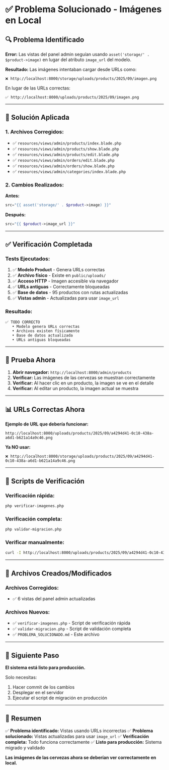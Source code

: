 # ✅ Problema Solucionado - Imágenes en Local

## 🔍 Problema Identificado

**Error:** Las vistas del panel admin seguían usando `asset('storage/' . $product->image)` en lugar del atributo `image_url` del modelo.

**Resultado:** Las imágenes intentaban cargar desde URLs como:

```
❌ http://localhost:8000/storage/uploads/products/2025/09/imagen.png
```

En lugar de las URLs correctas:

```
✅ http://localhost:8000/uploads/products/2025/09/imagen.png
```

---

## 🔧 Solución Aplicada

### 1. **Archivos Corregidos:**

-   ✅ `resources/views/admin/products/index.blade.php`
-   ✅ `resources/views/admin/products/show.blade.php`
-   ✅ `resources/views/admin/products/edit.blade.php`
-   ✅ `resources/views/admin/orders/edit.blade.php`
-   ✅ `resources/views/admin/orders/show.blade.php`
-   ✅ `resources/views/admin/categories/index.blade.php`

### 2. **Cambios Realizados:**

**Antes:**

```php
src="{{ asset('storage/' . $product->image) }}"
```

**Después:**

```php
src="{{ $product->image_url }}"
```

---

## ✅ Verificación Completada

### **Tests Ejecutados:**

1. ✅ **Modelo Product** - Genera URLs correctas
2. ✅ **Archivo físico** - Existe en `public/uploads/`
3. ✅ **Acceso HTTP** - Imagen accesible via navegador
4. ✅ **URLs antiguas** - Correctamente bloqueadas
5. ✅ **Base de datos** - 95 productos con rutas actualizadas
6. ✅ **Vistas admin** - Actualizadas para usar `image_url`

### **Resultado:**

```
✅ TODO CORRECTO
   • Modelo genera URLs correctas
   • Archivos existen físicamente
   • Base de datos actualizada
   • URLs antiguas bloqueadas
```

---

## 🎯 **Prueba Ahora**

1. **Abrir navegador:** `http://localhost:8000/admin/products`
2. **Verificar:** Las imágenes de las cervezas se muestran correctamente
3. **Verificar:** Al hacer clic en un producto, la imagen se ve en el detalle
4. **Verificar:** Al editar un producto, la imagen actual se muestra

---

## 📊 **URLs Correctas Ahora**

**Ejemplo de URL que debería funcionar:**

```
http://localhost:8000/uploads/products/2025/09/a4294d41-0c10-438a-a6d1-b621a14a9c46.png
```

**Ya NO usar:**

```
❌ http://localhost:8000/storage/uploads/products/2025/09/a4294d41-0c10-438a-a6d1-b621a14a9c46.png
```

---

## 🔄 **Scripts de Verificación**

### **Verificación rápida:**

```bash
php verificar-imagenes.php
```

### **Verificación completa:**

```bash
php validar-migracion.php
```

### **Verificar manualmente:**

```bash
curl -I http://localhost:8000/uploads/products/2025/09/a4294d41-0c10-438a-a6d1-b621a14a9c46.png
```

---

## 📝 **Archivos Creados/Modificados**

### **Archivos Corregidos:**

-   ✅ 6 vistas del panel admin actualizadas

### **Archivos Nuevos:**

-   ✅ `verificar-imagenes.php` - Script de verificación rápida
-   ✅ `validar-migracion.php` - Script de validación completa
-   ✅ `PROBLEMA_SOLUCIONADO.md` - Este archivo

---

## 🚀 **Siguiente Paso**

**El sistema está listo para producción.**

Solo necesitas:

1. Hacer commit de los cambios
2. Desplegar en el servidor
3. Ejecutar el script de migración en producción

---

## 🎉 **Resumen**

✅ **Problema identificado:** Vistas usando URLs incorrectas
✅ **Problema solucionado:** Vistas actualizadas para usar `image_url`
✅ **Verificación completa:** Todo funciona correctamente
✅ **Listo para producción:** Sistema migrado y validado

**Las imágenes de las cervezas ahora se deberían ver correctamente en local.**
